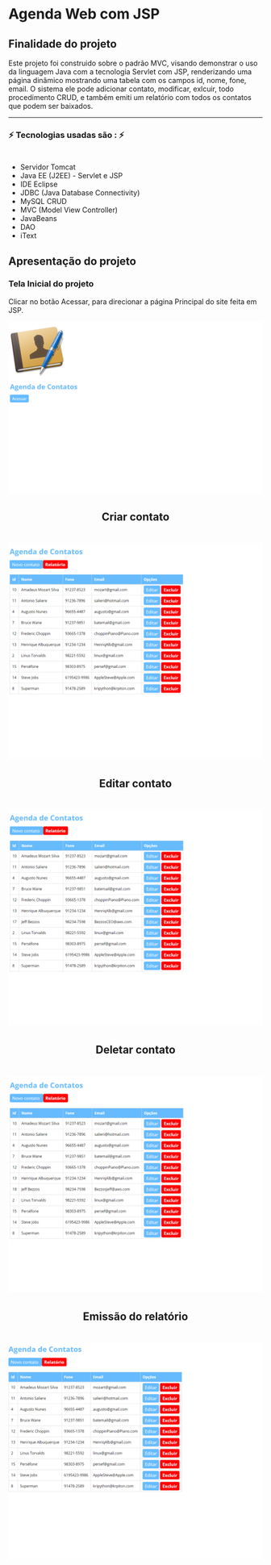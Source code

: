 # Agenda Web com JSP

## Finalidade do projeto

<p>Este projeto foi construido sobre o padrão MVC, visando demonstrar o uso da linguagem Java com a tecnologia Servlet com JSP, renderizando uma página dinâmico mostrando uma tabela com os campos id, nome, fone, email. O sistema ele pode adicionar contato, modificar, exlcuir, todo procedimento CRUD, e também emiti um relatório com todos os contatos que podem ser baixados.</p>

---

### ⚡ Tecnologias usadas são : ⚡
#
* Servidor Tomcat
* Java EE (J2EE) - Servlet e JSP
* IDE Eclipse
* JDBC (Java Database Connectivity)
* MySQL CRUD
* MVC (Model View Controller)
* JavaBeans
* DAO
* iText
## Apresentação do projeto

<h3> Tela Inicial do projeto </h3>
<p>Clicar no botão Acessar, para direcionar a página Principal do site feita em JSP.</p>
<img alt="Readme" title="tela inicial" src="./Tela inicial.png">
<h2><p align="center">Criar contato</p></h2>
<h1 align="center">
    <img alt="Readme" title="Readme" src="project resource gif/AgendaWeb-Novo_Contato.gif">

<h2><p align="center">Editar contato</p></h2>
<h1 align="center">
    <img alt="Readme" title="Readme" src="project resource gif/AgendaWeb-Editar_contato.gif">

<h2><p align="center">Deletar contato</p></h2>
<h1 align="center">
    <img alt="Readme" title="Readme" src="project resource gif/AgendaWeb-Delete.gif">
    

<h2><p align="center">Emissão do relatório</p></h2>
<h1 align="center">
    <img alt="Readme" title="Readme" src="project resource gif/AgendaWeb-Relatorio.gif">    





